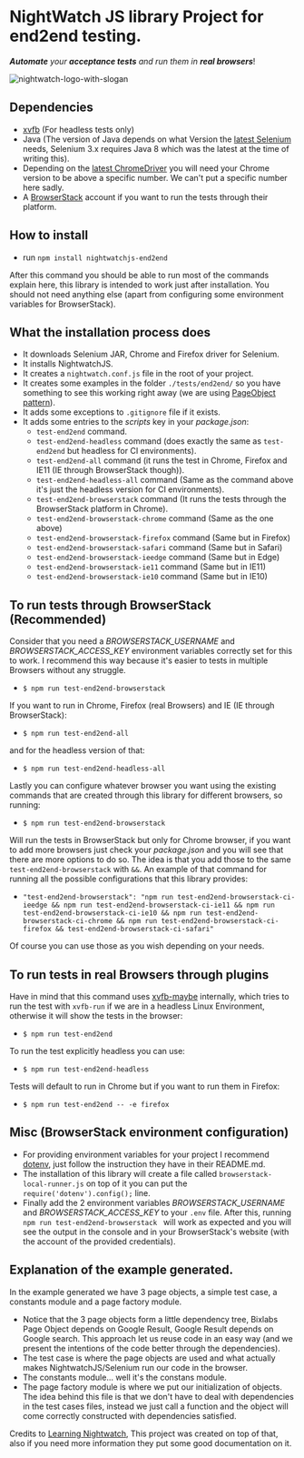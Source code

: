 # NightWatch JS library Project for end2end testing.

_**Automate** your **acceptance tests** and run them in **real browsers**_!

![nightwatch-logo-with-slogan](https://cloud.githubusercontent.com/assets/194400/16045809/099207e2-3242-11e6-99d4-99b227d7a38a.png)


## Dependencies
* [xvfb](http://tobyho.com/2015/01/09/headless-browser-testing-xvfb/) (For headless tests only)
* Java (The version of Java depends on what Version the [latest Selenium](https://www.seleniumhq.org/download/) needs, Selenium 3.x requires Java 8 which was the latest at the time of writing this).
* Depending on the [latest ChromeDriver](http://chromedriver.chromium.org/downloads) you will need your Chrome version to be above a specific number.
We can't put a specific number here sadly.
* A [BrowserStack](https://www.browserstack.com/) account if you want to run the tests through their platform.

## How to install

* run ```npm install nightwatchjs-end2end```

After this command you should be able to run most of the commands explain here, this library is intended to work just after installation. You should not need anything else (apart from configuring some environment variables for BrowserStack).

## What the installation process does
* It downloads Selenium JAR, Chrome and Firefox driver for Selenium.
* It installs NightwatchJS.
* It creates a ``nightwatch.conf.js`` file in the root of your project.
* It creates some examples in the folder ``./tests/end2end/`` so you have something to see this working right away (we are using [PageObject pattern](https://martinfowler.com/bliki/PageObject.html)).
* It adds some exceptions to ``.gitignore`` file if it exists.
* It adds some entries to the _scripts_ key in your _package.json_:
    * ``test-end2end`` command.
    * ``test-end2end-headless`` command (does exactly the same as ``test-end2end`` but headless for CI environments).
    * ``test-end2end-all`` command (it runs the test in Chrome, Firefox and IE11 (IE through BrowserStack though)).
    * ``test-end2end-headless-all`` command (Same as the command above it's just the headless version for CI environments).
    * ``test-end2end-browserstack`` command (It runs the tests through the BrowserStack platform in Chrome).
    * ``test-end2end-browserstack-chrome`` command (Same as the one above)
    * ``test-end2end-browserstack-firefox`` command (Same but in Firefox)
    * ``test-end2end-browserstack-safari`` command (Same but in Safari)
    * ``test-end2end-browserstack-ieedge`` command (Same but in Edge)
    * ``test-end2end-browserstack-ie11`` command (Same but in IE11)
    * ``test-end2end-browserstack-ie10`` command (Same but in IE10)

## To run tests through BrowserStack (Recommended)

Consider that you need a _BROWSERSTACK_USERNAME_ and _BROWSERSTACK_ACCESS_KEY_ environment variables correctly set for this to work.
I recommend this way because it's easier to tests in multiple Browsers without any struggle.

* ``$ npm run test-end2end-browserstack``

If you want to run in Chrome, Firefox (real Browsers) and IE (IE through BrowserStack):

* ```$ npm run test-end2end-all```

and for the headless version of that:

* ``$ npm run test-end2end-headless-all``

Lastly you can configure whatever browser you want using the existing commands that are created through this library for different browsers, so running:

* ``$ npm run test-end2end-browserstack``

Will run the tests in BrowserStack but only for Chrome browser, if you want to add more browsers just check your _package.json_ and you will see that there are more options to do so.
The idea is that you add those to the same `test-end2end-browserstack` with `&&`. An example of that command for running all the possible configurations that this library provides:

* ``"test-end2end-browserstack": "npm run test-end2end-browserstack-ci-ieedge && npm run test-end2end-browserstack-ci-ie11 && npm run test-end2end-browserstack-ci-ie10 && npm run test-end2end-browserstack-ci-chrome && npm run test-end2end-browserstack-ci-firefox && test-end2end-browserstack-ci-safari"``

Of course you can use those as you wish depending on your needs.


## To run tests in real Browsers through plugins

Have in mind that this command uses [xvfb-maybe](https://www.npmjs.com/package/xvfb-maybe) internally, which tries to run the test with ``xvfb-run`` if we are in a headless Linux Environment, otherwise it will show the tests in the browser:

* ```$ npm run test-end2end```

To run the test explicitly headless you can use:

* ```$ npm run test-end2end-headless```

Tests will default to run in Chrome but if you want to run them in Firefox:

* ```$ npm run test-end2end -- -e firefox```

## Misc (BrowserStack environment configuration)

* For providing environment variables for your project I recommend [dotenv](https://www.npmjs.com/package/dotenv), just follow the instruction they have in their README.md.
* The installation of this library will create a file  called ``browserstack-local-runner.js`` on top of it you can put the ``require('dotenv').config();`` line.
* Finally add the 2 environment variables _BROWSERSTACK_USERNAME_ and _BROWSERSTACK_ACCESS_KEY_ to your ``.env`` file. After this, running ``npm run test-end2end-browserstack `` will work as expected and you will see the output in the console and in your BrowserStack's website (with the account of the provided credentials).

## Explanation of the example generated.

In the example generated we have 3 page objects, a simple test case, a constants module and a page factory module.

* Notice that the 3 page objects form a little dependency tree, Bixlabs Page Object depends on Google Result, Google Result depends on Google search. This approach let us
reuse code in an easy way (and we present the intentions of the code better through the dependencies).
* The test case is where the page objects are used and what actually makes NightwatchJS/Selenium run our code in the browser.
* The constants module... well it's the constans module.
* The page factory module is where we put our initialization of objects. The idea behind this file is that we don't have to deal with dependencies
in the test cases files, instead we just call a function and the object will come correctly constructed with dependencies satisfied.


Credits to [Learning Nightwatch](https://github.com/dwyl/learn-nightwatch), This project was created on top of that, also if you need more information they put some good documentation on it.
